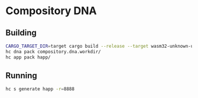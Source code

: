 # Compository DNA

## Building

```bash
CARGO_TARGET_DIR=target cargo build --release --target wasm32-unknown-unknown
hc dna pack compository.dna.workdir/
hc app pack happ/
```

## Running

```bash
hc s generate happ -r=8888
```